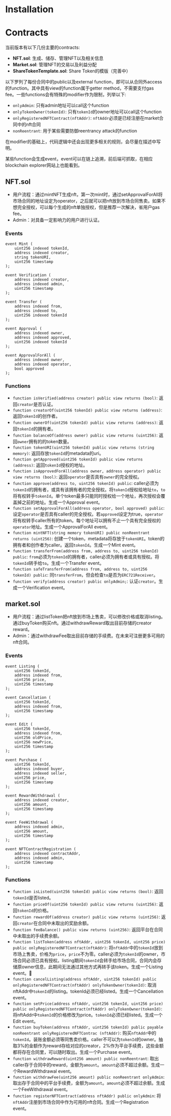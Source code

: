 # Installation

# Contracts
当前版本有以下几份主要的contracts:
 - __NFT.sol__: 生成、储存、管理NFT以及相关信息
 - __Market.sol__: 管理NFT的交易以及利益分配
 - __ShareTokenTemplate.sol__: Share Token的模版（完善中）

 以下罗列了每份合同中的public以及external function，即可以从合同外access的function。其中具有view的function属于getter method，不需要支付gas fee。一些functions会有特殊的modifier作为限制，列举以下: 
 - `onlyAdmin`: 只有admin地址可以call这个function
 - `onlyTokenOwner(tokenId)`: 只有`tokenId`的owner地址可以call这个function
 - `onlyRegisteredNFTContract(nftAddr)`: `nftAddr`必须是已经注册在market合同中的nft合同
 - `nonReentrant`: 用于某些需要防御reentrancy attack的function

 在modifier的基础上，代码逻辑中还会出现更多相关的规则，会尽量在描述中写明。

 某些function会生成event，event可以在链上追溯，前后端可抓取，在相应blockchain explorer网站上也能看到。

## NFT.sol
 - 用户流程：通过mintNFT生成nft，第一次mint时，通过setApprovalForAll将市场合同的地址设定为operator，之后就可以把nft放到市场合同售卖。如果不想完全授权，可以每个生成的nft单独授权，但是推荐一次解决，省用户gas fee。
 - Admin：对具备一定影响力的用户进行认证。

### Events
    event Mint (
        uint256 indexed tokenId,
        address indexed creator,
        string tokenURI,
        uint256 timestamp
    );

    event Verification (
        address indexed creator,
        address indexed admin,
        uint256 timestamp
    );

    event Transfer (
        address indexed from,
        address indexed to,
        uint256 indexed tokenId
    );

    event Approval (
        address indexed owner,
        address indexed approved,
        uint256 indexed tokenId
    );

    event ApprovalForAll (
        address indexed owner,
        address indexed operator,
        bool approved
    );

### Functions
 - `function isVerified(address creator) public view returns (bool)`: 返回`creator`是否认证。
 - `function creatorOf(uint256 tokenId) public view returns (address)`: 返回`tokenId`的创作者。
 - `function ownerOf(uint256 tokenId) public view returns (address)`: 返回`tokenId`的拥有者。
 - `function balanceOf(address owner) public view returns (uint256)`: 返回`owner`拥有的的token数量。
 - `function tokenURI(uint256 tokenId) public view returns (string memory)`: 返回存放`tokenId`的metadata的uri。
 - `function getApproved(uint256 tokenId) public view returns (address)`: 返回`tokenId`授权的地址。
 - `function isApprovedForAll(address owner, address operator) public view returns (bool)`: 返回`operator`是否具有`owner`的完全授权。
 - `function approve(address to, uint256 tokenId) public`: caller必须为`tokenId`的拥有者，或具有该拥有者的完全授权。将`tokenId`授权给地址`to`，`to`将有权转手`tokenId`。单个token最多只能同时授权给一个地址，再次授权会覆盖掉之前的地址。生成一个Approval event。
 - `function setApprovalForAll(address operator, bool approved) public`: 设定`operator`是否具有caller的完全授权。若`approved`设定为true，`operator`将有权转手caller所有的token。每个地址可以拥有不止一个具有完全授权的`operator`地址。生成一个ApprovalForAll event。
 - `function mintNFT(string memory tokenURI) public nonReentrant returns (uint256)`: 创建一个token，metadata将存放于`tokenURI`。token的拥有者和创作者为caller。返回`tokenId`。生成一个Mint event。
 - `function transferFrom(address from, address to, uint256 tokenId) public`: `from`必须为`tokenId`的拥有者，caller必须为拥有者或具有授权。将`tokenId`转手给`to`。生成一个Transfer event。
 - `function safeTransferFrom(address from, address to, uint256 tokenId) public`: 同`transferFrom`，但会检查`to`是否为`ERC721Receiver`。
 - `function verify(address creator) public onlyAdmin;`: 认证`creator`。生成一个Verification event。

 ## market.sol
 - 用户流程：通过listToken把nft放到市场上售卖，可以修改价格或取消listing。通过buyToken购买nft。通过withdrawReward取出目前存储的creator reward。
 - Admin：通过withdrawFee取出目前存储的手续费。在未来可注册更多可用的nft合同。

 ### Events
    event Listing (
        uint256 tokenId,
        address indexed from,
        uint256 price,
        uint256 timestamp
    );

    event Cancellation (
        uint256 tokenId,
        address indexed from,
        uint256 timestamp
    );

    event Edit (
        uint256 tokenId,
        address indexed from,
        uint256 oldPrice,
        uint256 newPrice,
        uint256 timestamp
    );

    event Purchase (
        uint256 tokenId,
        address indexed buyer,
        address indexed seller,
        uint256 price,
        uint256 timestamp
    );

    event RewardWithdrawal (
        address indexed creator,
        uint256 amount,
        uint256 timestamp
    );

    event FeeWithdrawal (
        address indexed admin,
        uint256 amount,
        uint256 timestamp
    );

    event NFTContractRegistration (
        address indexed contractAddr,
        address indexed admin,
        uint256 timestamp
    );

 ### Functions
 - `function isListed(uint256 tokenId) public view returns (bool)`: 返回`tokenId`是否listed。
 - `function priceOf(uint256 tokenId) public view returns (uint256)`: 返回`tokenId`的价格。
 - `function rewardOf(address creator) public view returns (uint256)`: 返回`creator`在合同中未取出的奖励余额。
 - `function feeBalance() public view returns (uint256)`: 返回平台在合同中未取出的手续费余额。
 - `function listToken(address nftAddr, uint256 tokenId, uint256 price) public onlyRegisteredNFTContract(nftAddr)`: 将`nftAddr`中的`tokenId`放到市场上售卖，价格为`price`，`price`不为零。caller必须为`tokenId`的owner，市场合同必须已具有授权。listing期间`tokenId`会转手给市场合同，合同内会存储原owner信息，此期间无法通过其他方式再转手该token。生成一个Listing event。
 - `function cancelListing(address nftAddr, uint256 tokenId) public onlyRegisteredNFTContract(nftAddr) onlyTokenOwner(tokenId)`: 取消nftAddr中`tokenId`的listing。tokenId必须已经listed。生成一个Cancellation event。
 - `function setPrice(address nftAddr, uint256 tokenId, uint256 price) public onlyRegisteredNFTContract(nftAddr) onlyTokenOwner(tokenId)`: 将nftAddr中`tokenId`的价格修改为price。`tokenId`必须已经listed。生成一个Edit event。
 - `function buyToken(address nftAddr, uint256 tokenId) public payable nonReentrant onlyRegisteredNFTContrac (nftAddr)`: 购买`nftAddr`中的`tokenId`。装账金额必须等同售卖价格。caller不可以为`tokenId`的owner。抽取3%的金额作为reward存给对应的creator，2%作为平台手续费，这些金额都将存在合同里，可以随时取出。生成一个Purchase event。
 - `function withdrawReward(uint256 amount) public nonReentrant`: 取出caller存于合同中的reward，金额为`amount`。`amount`必须不超过余额。生成一个RewardWithdrawal event。
 - `function withdrawFee(uint256 amount) public nonReentrant onlyAdmin`: 取出存于合同中的平台手续费，金额为`amount`。`amount`必须不超过余额。生成一个FeeWithdrawal event。
 - `function registerNFTContract(address nftAddr) public onlyAdmin`: 将`nftAddr`注册到市场合同中作为可用的nft合同。生成一个Registration event。
